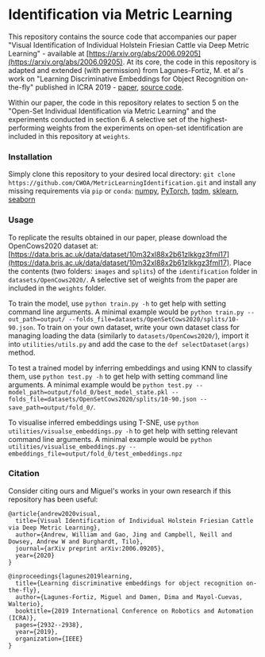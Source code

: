 # Identification via Metric Learning

This repository contains the source code that accompanies our paper "Visual Identification of Individual Holstein Friesian Cattle via Deep Metric Learning" - available at [https://arxiv.org/abs/2006.09205](https://arxiv.org/abs/2006.09205).
At its core, the code in this repository is adapted and extended (with permission) from Lagunes-Fortiz, M. et al's work on "Learning Discriminative Embeddings for Object Recognition on-the-fly" published in ICRA 2019 - [paper](https://ieeexplore.ieee.org/document/8793715), [source code](https://github.com/MikeLagunes/Supervised-Triplet-Network).

Within our paper, the code in this repository relates to section 5 on the "Open-Set Individual Identification via Metric Learning" and the experiments conducted in section 6.
A selective set of the highest-performing weights from the experiments on open-set identification are included in this repository at `weights`.

### Installation

Simply clone this repository to your desired local directory: `git clone https://github.com/CWOA/MetricLearningIdentification.git` and
install any missing requirements via `pip` or `conda`: [numpy](https://pypi.org/project/numpy/), [PyTorch](https://pytorch.org/), [tqdm](https://pypi.org/project/tqdm/), [sklearn](https://pypi.org/project/scikit-learn/), [seaborn](https://pypi.org/project/seaborn/)

### Usage

To replicate the results obtained in our paper, please download the OpenCows2020 dataset at: [https://data.bris.ac.uk/data/dataset/10m32xl88x2b61zlkkgz3fml17](https://data.bris.ac.uk/data/dataset/10m32xl88x2b61zlkkgz3fml17).
Place the contents (two folders: `images` and `splits`) of the `identification` folder in `datasets/OpenCows2020/`.
A selective set of weights from the paper are included in the `weights` folder.

To train the model, use `python train.py -h` to get help with setting command line arguments. 
A minimal example would be `python train.py --out_path=output/ --folds_file=datasets/OpenSetCows2020/splits/10-90.json`.
To train on your own dataset, write your own dataset class for managing loading the data (similarly to `datasets/OpenCows2020/`), import it into `utilities/utils.py` and add the case to the `def selectDataset(args)` method.

To test a trained model by inferring embeddings and using KNN to classify them, use `python test.py -h` to get help with setting command line arguments.
A minimal example would be `python test.py --model_path=output/fold_0/best_model_state.pkl --folds_file=datasets/OpenSetCows2020/splits/10-90.json --save_path=output/fold_0/`.

To visualise inferred embeddings using T-SNE, use `python utilities/visualse_embeddings.py -h` to get help with setting relevant command line arguments.
A minimal example would be `python utilities/visualise_embeddings.py --embeddings_file=output/fold_0/test_embeddings.npz`

### Citation

Consider citing ours and Miguel's works in your own research if this repository has been useful:
```
@article{andrew2020visual,
  title={Visual Identification of Individual Holstein Friesian Cattle via Deep Metric Learning},
  author={Andrew, William and Gao, Jing and Campbell, Neill and Dowsey, Andrew W and Burghardt, Tilo},
  journal={arXiv preprint arXiv:2006.09205},
  year={2020}
}

@inproceedings{lagunes2019learning,
  title={Learning discriminative embeddings for object recognition on-the-fly},
  author={Lagunes-Fortiz, Miguel and Damen, Dima and Mayol-Cuevas, Walterio},
  booktitle={2019 International Conference on Robotics and Automation (ICRA)},
  pages={2932--2938},
  year={2019},
  organization={IEEE}
}
```
